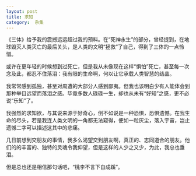 ```yaml
---
layout: post
title: 求知
category:  杂集
---
```

《三体》给予我的震撼远远超过我的预料。在“死神永生”的部分，曾经提到，在地球毁灭人类灭亡的最后关头，是人类的文明“拯救”了自己，得到了三体的一点怜惜。   
      
或许在更年轻的时候想到过死亡，但是我从未像现在这样“惧怕”死亡，甚至每一次念及此，都忍不住落泪：我有限的生命啊，何以让它承载人类智慧的结晶。    
      
我常常感到孤独，甚至对周遭的大部分人感到鄙夷。但我也该明白少有人能体会到那种举目远望而落泪之感。毕竟多数人碌碌一生，却也从未有“好知”之感，更不必说“乐知”了。    
    
我强烈的求知欲，与其说来源于好奇心，倒不如说是一种恐惧，恐惧遗憾。在我生命的尽头，若是我连人类文明的一角都无法窥得，便如一粒灰尘，落入宇宙，岂止遗憾二字可以描述这其中的悲痛。    
      
几日前想到交朋友的事情，我多么渴望交到朋友啊，真正的、志同道合的朋友。他们的的丰富的、独特的灵魂令我仰望，但是这样的人少之又少，为此，我总也垂泪。      
     
但是总也还是相信那句话吧，“桃李不言下自成蹊”。      

